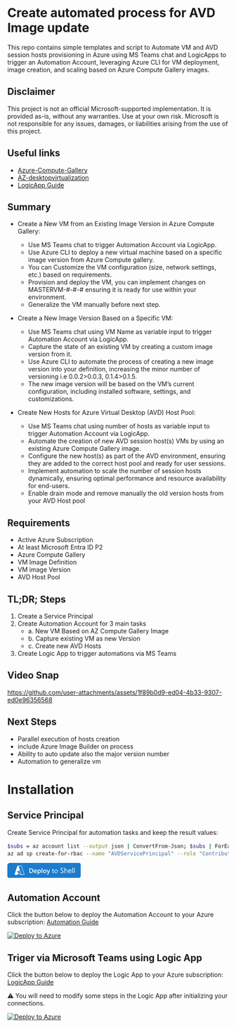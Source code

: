 # Create automated process for AVD Image update 

This repo contains simple templates and script to Automate VM and AVD session hosts provisioning in Azure using MS Teams chat and LogicApps to trigger an Automation Account, leveraging Azure CLI for VM deployment, image creation, and scaling based on Azure Compute Gallery images.

## Disclaimer

This project is not an official Microsoft-supported implementation. It is provided as-is, without any warranties. Use at your own risk. Microsoft is not responsible for any issues, damages, or liabilities arising from the use of this project.

## Useful links

- [Azure-Compute-Gallery](https://learn.microsoft.com/en-us/azure/virtual-machines/azure-compute-gallery)
- [AZ-desktopvirtualization](https://learn.microsoft.com/en-us/cli/azure/desktopvirtualization/hostpool?view=azure-cli-latest)
- [LogicApp Guide](https://github.com/MS-WORKLAB/avd_automation/blob/main/templates/logicapp/GUIDE.md)

## Summary

- Create a New VM from an Existing Image Version in Azure Compute Gallery:

    - Use MS Teams chat to trigger Automation Account via LogicApp.
    - Use Azure CLI to deploy a new virtual machine based on a specific image version from Azure Compute gallery.
    - You can Customize the VM configuration (size, network settings, etc.) based on requirements.
    - Provision and deploy the VM, you can implement changes on MASTERVM-#-#-# ensuring it is ready for use within your environment.
    - Generalize the VM manually before next step.

- Create a New Image Version Based on a Specific VM:

    - Use MS Teams chat using VM Name as variable input to trigger Automation Account via LogicApp.
    - Capture the state of an existing VM by creating a custom image version from it.
    - Use Azure CLI to automate the process of creating a new image version into your definition, increasing the minor number of versioning i.e 0.0.2>0.0.3, 0.1.4>0.1.5.
    - The new image version will be based on the VM’s current configuration, including installed software, settings, and customizations.
     
- Create New Hosts for Azure Virtual Desktop (AVD) Host Pool:

    - Use MS Teams chat using number of hosts as variable input to trigger Automation Account via LogicApp.
    - Automate the creation of new AVD session host(s) VMs by using an existing Azure Compute Gallery image.
    - Configure the new host(s) as part of the AVD environment, ensuring they are added to the correct host pool and ready for user sessions.
    - Implement automation to scale the number of session hosts dynamically, ensuring optimal performance and resource availability for end-users.
    - Enable drain mode and remove manually the old version hosts from your AVD Host pool

## Requirements

 - Active Azure Subscription
 - At least Microsoft Entra ID P2 
 - Azure Compute Gallery
 - VM Image Definition
 - VM image Version
 - AVD Host Pool


## TL;DR; Steps

1. Create a Service Principal 
2. Create Automation Account for 3 main tasks 
    - a. New VM Based on AZ Compute Gallery Image
    - b. Capture existing VM as new Version
    - c. Create new AVD Hosts
3. Create Logic App to trigger automations via MS Teams

## Video Snap

https://github.com/user-attachments/assets/1f89b0d9-ed04-4b33-9307-ed0e96356568

## Next Steps

- Parallel execution of hosts creation
- include Azure Image Builder on process
- Ability to auto update also the major version number
- Automation to generalize vm

# Installation

## Service Principal

Create Service Principal for automation tasks and keep the result values:
```bash
$subs = az account list --output json | ConvertFrom-Json; $subs | ForEach-Object {Write-Host "$($subs.IndexOf($_) + 1). $($_.name) ($($_.id))"}; $selection = Read-Host "Please select Subscription number"; az account set --subscription $subs[$selection - 1].id
az ad sp create-for-rbac --name "AVDServicePrincipal" --role "Contributor" --scope "/subscriptions/$(az account show --query id --output tsv)"
```
[![Launch Cloud Shell](https://github.com/MS-WORKLAB/avd_automation/blob/main/templates/more/button.png)](https://shell.azure.com/?shell=azurecli)

## Automation Account

Click the button below to deploy the Automation Account to your Azure subscription: [Automation Guide](https://github.com/MS-WORKLAB/avd_automation/blob/main/templates/automation/GUIDE.md)

[![Deploy to Azure](https://aka.ms/deploytoazurebutton)](https://portal.azure.com/#create/Microsoft.Template/uri/https%3A%2F%2Fraw.githubusercontent.com%2FMS-WORKLAB%2Favd_automation%2Fmain%2Ftemplates%2Fautomation%2Fazuredeploy.json)

## Triger via Microsoft Teams using Logic App

Click the button below to deploy the Logic App to your Azure subscription: [LogicApp Guide](https://github.com/MS-WORKLAB/avd_automation/blob/main/templates/logicapp/GUIDE.md)

⚠️ You will need to modify some steps in the Logic App after initializing your connections. 

[![Deploy to Azure](https://aka.ms/deploytoazurebutton)](https://portal.azure.com/#create/Microsoft.Template/uri/https%3A%2F%2Fraw.githubusercontent.com%2FMS-WORKLAB%2Favd_automation%2Fmain%2Ftemplates%2Flogicapp%2Fazuredeploy.json)

